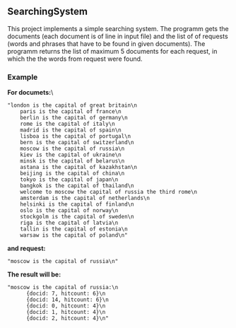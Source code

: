 ## SearchingSystem

This project implements a simple searching system. The programm gets the documents (each document is of line in input file) and the list of of requests (words and phrases that have to be found in given documents). The programm returns the list of maximum 5 documents for each request, in which the the words from request were found.

### Example

**For documets:**\
```
"london is the capital of great britain\n
    paris is the capital of france\n
    berlin is the capital of germany\n
    rome is the capital of italy\n
    madrid is the capital of spain\n
    lisboa is the capital of portugal\n
    bern is the capital of switzerland\n
    moscow is the capital of russia\n
    kiev is the capital of ukraine\n
    minsk is the capital of belarus\n
    astana is the capital of kazakhstan\n
    beijing is the capital of china\n
    tokyo is the capital of japan\n
    bangkok is the capital of thailand\n
    welcome to moscow the capital of russia the third rome\n
    amsterdam is the capital of netherlands\n
    helsinki is the capital of finland\n
    oslo is the capital of norway\n
    stockgolm is the capital of sweden\n
    riga is the capital of latvia\n
    tallin is the capital of estonia\n
    warsaw is the capital of poland\n"
```
**and request:**
```
"moscow is the capital of russia\n"
```
**The result will be:**

```
"moscow is the capital of russia:\n
      {docid: 7, hitcount: 6}\n
      {docid: 14, hitcount: 6}\n
      {docid: 0, hitcount: 4}\n
      {docid: 1, hitcount: 4}\n
      {docid: 2, hitcount: 4}\n"
```